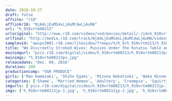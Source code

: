 ```yaml
---
date: 2018-10-27
draft: false
affsite: "r18"
afflinkr18: "NjA4LjEuMS4xLjAuMC4wLjAuMA"
url: "h_910vrtm00213"
urloriginal: "http://www.r18.com/videos/vod/movies/detail/-/id=h_910vrtm00213"
urlfinal: "http://media.r18.com/track/NjA4LjEuMS4xLjAuMC4wLjAuMA/videos/vod/movies/detail/-/id=h_910vrtm00213"
samplevid: "awspv3001.r18.com/litevideo/freepv/h/h_9/h_910vrtm213/h_910vrtm213_dmb_w.mp4"
title: "We Discreetly Stroked Wives' Pussies Under the Kotatsu Table and They Got Soaking Wet! It's Been So Long They Cum Over and Over Even Though Their Husbands Are Next to Them!"
mainimgurl: "pics.r18.com/digital/video/h_910vrtm00213/h_910vrtm00213ps.jpg"
mainimgs: "h_910vrtm00213ps.jpg"
releasedate: "Dec. 09, 2016"
duration: 200
productioncomp: "V&R PRODUCE"
girls: ['Mao Hamasaki', 'Shiho Egami', 'Mizuna Wakatsuki', 'Waka Ninomiya']
categories: ['Shame', 'Married Woman', 'Adultery', 'Creampie', 'Squirting', 'Hi-Def']
imgurls: ['pics.r18.com/digital/video/h_910vrtm00213/h_910vrtm00213jp-1.jpg', 'pics.r18.com/digital/video/h_910vrtm00213/h_910vrtm00213jp-2.jpg', 'pics.r18.com/digital/video/h_910vrtm00213/h_910vrtm00213jp-3.jpg', 'pics.r18.com/digital/video/h_910vrtm00213/h_910vrtm00213jp-4.jpg', 'pics.r18.com/digital/video/h_910vrtm00213/h_910vrtm00213jp-5.jpg', 'pics.r18.com/digital/video/h_910vrtm00213/h_910vrtm00213jp-6.jpg', 'pics.r18.com/digital/video/h_910vrtm00213/h_910vrtm00213jp-7.jpg', 'pics.r18.com/digital/video/h_910vrtm00213/h_910vrtm00213jp-8.jpg', 'pics.r18.com/digital/video/h_910vrtm00213/h_910vrtm00213jp-9.jpg', 'pics.r18.com/digital/video/h_910vrtm00213/h_910vrtm00213jp-10.jpg', 'pics.r18.com/digital/video/h_910vrtm00213/h_910vrtm00213jp-11.jpg', 'pics.r18.com/digital/video/h_910vrtm00213/h_910vrtm00213jp-12.jpg', 'pics.r18.com/digital/video/h_910vrtm00213/h_910vrtm00213jp-13.jpg', 'pics.r18.com/digital/video/h_910vrtm00213/h_910vrtm00213jp-14.jpg', 'pics.r18.com/digital/video/h_910vrtm00213/h_910vrtm00213jp-15.jpg', 'pics.r18.com/digital/video/h_910vrtm00213/h_910vrtm00213jp-16.jpg', 'pics.r18.com/digital/video/h_910vrtm00213/h_910vrtm00213jp-17.jpg', 'pics.r18.com/digital/video/h_910vrtm00213/h_910vrtm00213jp-18.jpg', 'pics.r18.com/digital/video/h_910vrtm00213/h_910vrtm00213jp-19.jpg', 'pics.r18.com/digital/video/h_910vrtm00213/h_910vrtm00213jp-20.jpg']
imgs: ['h_910vrtm00213jp-1.jpg', 'h_910vrtm00213jp-2.jpg', 'h_910vrtm00213jp-3.jpg', 'h_910vrtm00213jp-4.jpg', 'h_910vrtm00213jp-5.jpg', 'h_910vrtm00213jp-6.jpg', 'h_910vrtm00213jp-7.jpg', 'h_910vrtm00213jp-8.jpg', 'h_910vrtm00213jp-9.jpg', 'h_910vrtm00213jp-10.jpg', 'h_910vrtm00213jp-11.jpg', 'h_910vrtm00213jp-12.jpg', 'h_910vrtm00213jp-13.jpg', 'h_910vrtm00213jp-14.jpg', 'h_910vrtm00213jp-15.jpg', 'h_910vrtm00213jp-16.jpg', 'h_910vrtm00213jp-17.jpg', 'h_910vrtm00213jp-18.jpg', 'h_910vrtm00213jp-19.jpg', 'h_910vrtm00213jp-20.jpg']
---
```

